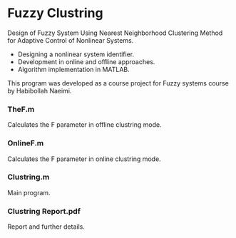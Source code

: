 # Fuzzy Clustring
 Design of Fuzzy System Using Nearest Neighborhood Clustering Method for Adaptive Control of
Nonlinear Systems.
- Designing a nonlinear system identifier.
- Development in online and offline approaches.
- Algorithm implementation in MATLAB.


This program was developed as a course project for Fuzzy systems course by Habibollah Naeimi.

### TheF.m
Calculates the F parameter in offline clustring mode.

### OnlineF.m
Calculates the F parameter in online clustring mode.

### Clustring.m
Main program.

### Clustring Report.pdf
Report and further details.
